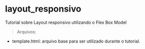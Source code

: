 # layout_responsivo
Tutorial sobre Layout responsivo utilizando o Flex Box Model

>Arquivos:
  - template.html: arquivo base para ser utilizado durante o tutorial.

